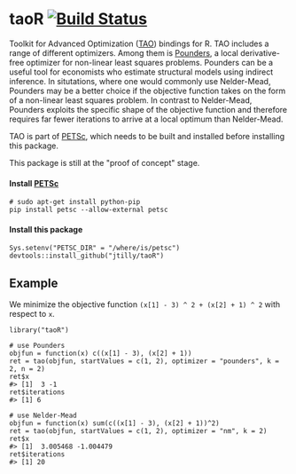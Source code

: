 # taoR [![Build Status](https://travis-ci.org/jtilly/taoR.svg?branch=master)](https://travis-ci.org/jtilly/taoR)
Toolkit for Advanced Optimization ([TAO](http://www.mcs.anl.gov/petsc/petsc-current/docs/tao_manual.pdf)) bindings for R. TAO includes a range of different optimizers. Among them is [Pounders](http://www.mcs.anl.gov/papers/P5120-0414.pdf), a local derivative-free optimizer for non-linear least squares problems. Pounders can be a useful tool for economists who estimate structural models using indirect inference. In situtations, where one would commonly use Nelder-Mead, Pounders may be a better choice if the objective function takes on the form of a non-linear least squares problem. In contrast to Nelder-Mead, Pounders exploits the specific shape of the objective function and therefore requires far fewer iterations to arrive at a local optimum than Nelder-Mead. 

TAO is part of [PETSc](http://www.mcs.anl.gov/petsc/), which needs to be built and installed before installing this package.

This package is still at the "proof of concept" stage.

#### Install [PETSc](http://www.mcs.anl.gov/petsc/)
```{bash}
# sudo apt-get install python-pip
pip install petsc --allow-external petsc
```
#### Install this package 
```{r}
Sys.setenv("PETSC_DIR" = "/where/is/petsc")
devtools::install_github("jtilly/taoR")
```

## Example
We minimize the objective function `(x[1] - 3) ^ 2 + (x[2] + 1) ^ 2` with respect to `x`. 
```{r}
library("taoR")

# use Pounders
objfun = function(x) c((x[1] - 3), (x[2] + 1))
ret = tao(objfun, startValues = c(1, 2), optimizer = "pounders", k = 2, n = 2)
ret$x
#> [1]  3 -1
ret$iterations
#> [1] 6

# use Nelder-Mead
objfun = function(x) sum(c((x[1] - 3), (x[2] + 1))^2)
ret = tao(objfun, startValues = c(1, 2), optimizer = "nm", k = 2)
ret$x
#> [1]  3.005468 -1.004479
ret$iterations
#> [1] 20
```
